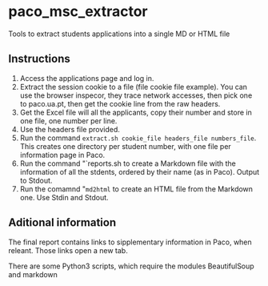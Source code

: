 # paco_msc_extractor
Tools to extract students applications into a single MD or HTML file

## Instructions

1. Access the applications page and log in.
2. Extract the session cookie to a file (file cookie file example). You can use the browser inspecor, they trace network accesses, then pick one to paco.ua.pt, then get the cookie line from the raw headers.
3. Get the Excel file will all the applicants, copy their number and store in one file, one number per line.
4. Use the headers file provided.
5. Run the command `extract.sh cookie_file headers_file numbers_file`. This creates one directory per student number, with one file per information page in Paco.
6. Run the command "`reports.sh to create a Markdown file with the information of all the stdents, ordered by their name (as in Paco). Output to Stdout.
7. Run the comamnd "`md2html` to create an HTML file from the Markdown one. Use Stdin and Stdout.

## Aditional information

The final report contains links to sipplementary information in Paco, when releant. Those links open a new tab.

There are some Python3 scripts, which require the modules BeautifulSoup and markdown
